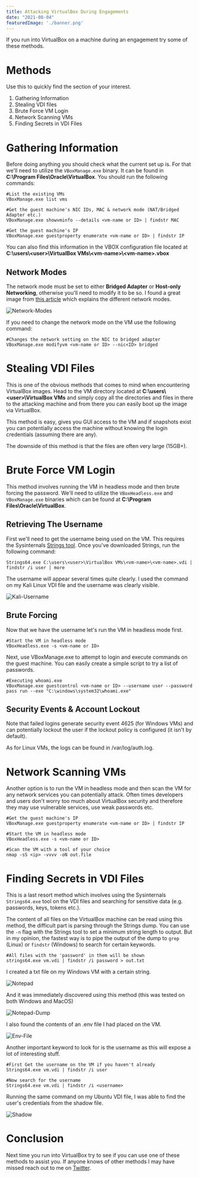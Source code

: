 ```yaml
---
title: Attacking VirtualBox During Engagements
date: "2021-08-04"
featuredImage: './banner.png'
---
```


If you run into VirtualBox on a machine during an engagement try some of these methods<!-- end -->.

# Methods

Use this to quickly find the section of your interest.

1. Gathering Information
2. Stealing VDI files
3. Brute Force VM Login
4. Network Scanning VMs
5. Finding Secrets in VDI Files

# Gathering Information

Before doing anything you should check what the current set up is. For that we'll need to utilize the ```VBoxManage.exe``` binary. It can be found in **C:\Program Files\Oracle\VirtualBox**. You should run the following commands:

    #List the existing VMs
    VBoxManage.exe list vms

    #Get the guest machine's NIC IDs, MAC & network mode (NAT/Bridged Adapter etc.)
    VBoxManage.exe showvminfo --details <vm-name or ID> | findstr MAC

    #Get the guest machine's IP
    VBoxManage.exe guestproperty enumerate <vm-name or ID> | findstr IP


You can also find this information in the VBOX configuration file located at **C:\users\\<user\>\VirtualBox VMs\\<vm-name\>\\<vm-name\>.vbox**

## Network Modes

The network mode must be set to either **Bridged Adapter** or **Host-only Networking**, otherwise you'll need to modify it to be so. I found a great image from <a href="https://www.thomas-krenn.com/en/wiki/Network_Configuration_in_VirtualBox" target="_blank">this article</a> which explains the different network modes.

![Network-Modes](./network_configs.png)

If you need to change the network mode on the VM use the following command:

    #Changes the network setting on the NIC to bridged adapter
    VBoxManage.exe modifyvm <vm-name or ID> --nic<ID> bridged

# Stealing VDI Files

This is one of the obvious methods that comes to mind when encountering VirtualBox images. Head to the VM directory located at **C:\users\\<user\>\VirtualBox VMs** and simply copy all the directories and files in there to the attacking machine and from there you can easily boot up the image via VirtualBox.

This method is easy, gives you GUI access to the VM and if snapshots exist you can potentially access the machine without knowing the login credentials (assuming there are any).

The downside of this method is that the files are often very large (15GB+).

# Brute Force VM Login

This method involves running the VM in headless mode and then brute forcing the password. We'll need to utilize the ```VBoxHeadless.exe``` and ```VBoxManage.exe``` binaries which can be found at **C:\Program Files\Oracle\VirtualBox**.

## Retrieving The Username

First we'll need to get the username being used on the VM. This requires the Sysinternals <a href="https://docs.microsoft.com/en-us/sysinternals/downloads/strings">Strings tool</a>. Once you've downloaded Strings, run the following command:

    Strings64.exe C:\users\<user>\VirtualBox VMs\<vm-name>\<vm-name>.vdi | findstr /i user | more

The username will appear several times quite clearly. I used the command on my Kali Linux VDI file and the username was clearly visible.

![Kali-Username](./username.png)


## Brute Forcing

Now that we have the username let's run the VM in headless mode first.

    #Start the VM in headless mode
    VBoxHeadless.exe -s <vm-name or ID>

Next, use VBoxManage.exe to attempt to login and execute commands on the guest machine. You can easily create a simple script to try a list of passwords.

    #Executing whoami.exe
    VBoxManage.exe guestcontrol <vm-name or ID> --username user --password pass run --exe "C:\windows\system32\whoami.exe"

## Security Events & Account Lockout

Note that failed logins generate security event 4625 (for Windows VMs) and can potentially lockout the user if the lockout policy is configured (it isn't by default).

As for Linux VMs, the logs can be found in /var/log/auth.log. 

# Network Scanning VMs

Another option is to run the VM in headless mode and then scan the VM for any network services you can potentially attack. Often times developers and users don't worry too much about VirtualBox security and therefore they may use vulnerable services, use weak passwords etc.

    #Get the guest machine's IP
    VBoxManage.exe guestproperty enumerate <vm-name or ID> | findstr IP

    #Start the VM in headless mode
    VBoxHeadless.exe -s <vm-name or ID>

    #Scan the VM with a tool of your choice
    nmap -sS <ip> -vvvv -oN out.file

# Finding Secrets in VDI Files

This is a last resort method which involves using the Sysinternals ```Strings64.exe``` tool on the VDI files and searching for sensitive data (e.g. passwords, keys, tokens etc.).

The content of all files on the VirtualBox machine can be read using this method, the difficult part is parsing through the Strings dump. You can use the ```-n``` flag with the Strings tool to set a minimum string length to output. But in my opinion, the fastest way is to pipe the output of the dump to ```grep``` (Linux) or ```findstr```  (Windows) to search for certain keywords.

```
#All files with the 'password' in them will be shown
strings64.exe vm.vdi | findstr /i password > out.txt
```

I created a txt file on my Windows VM with a certain string.

![Notepad](./notepad.png)

And it was immediately discovered using this method (this was tested on both Windows and MacOS)

![Notepad-Dump](./notepad_dump.png)

I also found the contents of an .env file I had placed on the VM.

![Env-File](./env_file.png)


Another important keyword to look for is the username as this will expose a lot of interesting stuff.

```
#First Get the username on the VM if you haven't already
Strings64.exe vm.vdi | findstr /i user

#Now search for the username
Strings64.exe vm.vdi | findstr /i <username>
```

Running the same command on my Ubuntu VDI file, I was able to find the user's credentials from the shadow file.

![Shadow](./shadow.png)

# Conclusion

Next time you run into VirtualBox try to see if you can use one of these methods to assist you. If anyone knows of other methods I may have missed reach out to me on <a href="https://twitter.com/mrd0x" target="_blank">Twitter</a>.